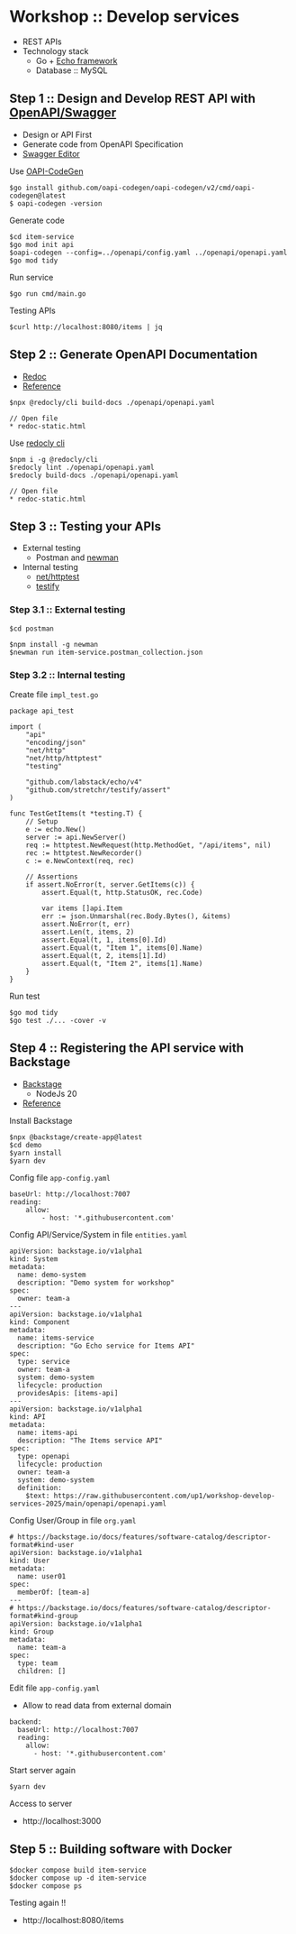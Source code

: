 # Workshop :: Develop services
* REST APIs
* Technology stack
  * Go + [Echo framework](https://github.com/labstack/echo)
  * Database :: MySQL

## Step 1 :: Design and Develop REST API with [OpenAPI/Swagger](https://swagger.io/)
* Design or API First
* Generate code from OpenAPI Specification
* [Swagger Editor](https://editor.swagger.io/)

Use [OAPI-CodeGen](https://github.com/oapi-codegen/oapi-codegen)
```
$go install github.com/oapi-codegen/oapi-codegen/v2/cmd/oapi-codegen@latest
$ oapi-codegen -version
```

Generate code 
```
$cd item-service
$go mod init api
$oapi-codegen --config=../openapi/config.yaml ../openapi/openapi.yaml
$go mod tidy
```

Run service
```
$go run cmd/main.go
```

Testing APIs
```
$curl http://localhost:8080/items | jq
```

## Step 2 :: Generate OpenAPI Documentation
* [Redoc](https://github.com/Redocly/redoc)
* [Reference](https://github.com/up1/workshop-api-first/tree/main/workshop/swagger)

```
$npx @redocly/cli build-docs ./openapi/openapi.yaml

// Open file
* redoc-static.html
```

Use [redocly cli](https://redocly.com/docs/cli)
```
$npm i -g @redocly/cli 
$redocly lint ./openapi/openapi.yaml
$redocly build-docs ./openapi/openapi.yaml

// Open file
* redoc-static.html
```

## Step 3 :: Testing your APIs
* External testing
  * Postman and [newman](https://www.npmjs.com/package/newman)
* Internal testing
  * [net/httptest](https://pkg.go.dev/net/http/httptest)
  * [testify](https://github.com/stretchr/testify)


### Step 3.1 :: External testing
```
$cd postman

$npm install -g newman
$newman run item-service.postman_collection.json
```

### Step 3.2 :: Internal testing
Create file `impl_test.go`
```
package api_test

import (
	"api"
	"encoding/json"
	"net/http"
	"net/http/httptest"
	"testing"

	"github.com/labstack/echo/v4"
	"github.com/stretchr/testify/assert"
)

func TestGetItems(t *testing.T) {
	// Setup
	e := echo.New()
	server := api.NewServer()
	req := httptest.NewRequest(http.MethodGet, "/api/items", nil)
	rec := httptest.NewRecorder()
	c := e.NewContext(req, rec)

	// Assertions
	if assert.NoError(t, server.GetItems(c)) {
		assert.Equal(t, http.StatusOK, rec.Code)

		var items []api.Item
		err := json.Unmarshal(rec.Body.Bytes(), &items)
		assert.NoError(t, err)
		assert.Len(t, items, 2)
		assert.Equal(t, 1, items[0].Id)
		assert.Equal(t, "Item 1", items[0].Name)
		assert.Equal(t, 2, items[1].Id)
		assert.Equal(t, "Item 2", items[1].Name)
	}
}
```

Run test
```
$go mod tidy
$go test ./... -cover -v
```

## Step 4 :: Registering the API service with Backstage
* [Backstage](https://backstage.io/)
  * NodeJs 20
* [Reference](https://backstage.io/docs/features/software-catalog/descriptor-format)

Install Backstage
```
$npx @backstage/create-app@latest
$cd demo
$yarn install
$yarn dev
```

Config file `app-config.yaml`
```
baseUrl: http://localhost:7007
reading:
    allow:
        - host: '*.githubusercontent.com'
```

Config API/Service/System in file `entities.yaml`
```
apiVersion: backstage.io/v1alpha1
kind: System
metadata:
  name: demo-system
  description: "Demo system for workshop"
spec:
  owner: team-a
---
apiVersion: backstage.io/v1alpha1
kind: Component
metadata:
  name: items-service
  description: "Go Echo service for Items API"
spec:
  type: service
  owner: team-a
  system: demo-system
  lifecycle: production
  providesApis: [items-api]
---
apiVersion: backstage.io/v1alpha1
kind: API
metadata:
  name: items-api
  description: "The Items service API"
spec:
  type: openapi
  lifecycle: production
  owner: team-a
  system: demo-system
  definition:
    $text: https://raw.githubusercontent.com/up1/workshop-develop-services-2025/main/openapi/openapi.yaml
```

Config User/Group in file `org.yaml`
```
# https://backstage.io/docs/features/software-catalog/descriptor-format#kind-user
apiVersion: backstage.io/v1alpha1
kind: User
metadata:
  name: user01
spec:
  memberOf: [team-a]
---
# https://backstage.io/docs/features/software-catalog/descriptor-format#kind-group
apiVersion: backstage.io/v1alpha1
kind: Group
metadata:
  name: team-a
spec:
  type: team
  children: []
```

Edit file `app-config.yaml`
* Allow to read data from external domain
```
backend:
  baseUrl: http://localhost:7007
  reading:
    allow:
      - host: '*.githubusercontent.com'
```

Start server again
```
$yarn dev
```

Access to server
* http://localhost:3000

## Step 5 :: Building software with Docker
```
$docker compose build item-service
$docker compose up -d item-service
$docker compose ps
```

Testing again !!
* http://localhost:8080/items
